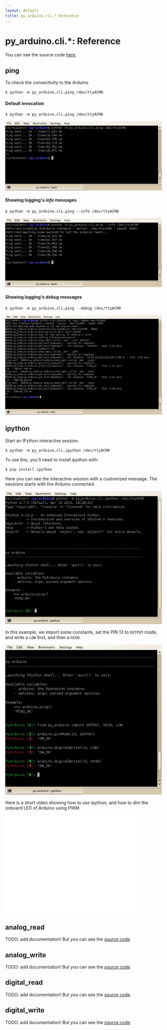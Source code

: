 ```yaml
---
layout: default
title: py_arduino.cli.* Reference
---
```


# py_arduino.cli.*: Reference

You can see the source code [here](https://github.com/hgdeoro/py-arduino/tree/master/py_arduino/cli).

## ping

To check the connectivity to the Arduino

    $ python -m py_arduino.cli.ping /dev/ttyACM0

#### Default invocation

    $ python -m py_arduino.cli.ping /dev/ttyACM0

![Ping](ping.jpg) 

#### Showing logging's _info_ messages

    $ python -m py_arduino.cli.ping --info /dev/ttyACM0

![Ping --info](ping-info.jpg) 

#### Showing logging's _debug_ messages

    $ python -m py_arduino.cli.ping --debug /dev/ttyACM0

![Ping --debug](ping-debug.jpg) 

## ipython

Start an IPython interactive session.

    $ python -m py_arduino.cli.ipython /dev/ttyACM0

To use this, you'll need to install _ipython_ with:

    $ pip install ipython

Here you can see the interactive session with a customized message.
The sessions starts with the Arduino connected.

![IPython](ipython.jpg) 

In this example, we import some constants, set the PIN 13 to `OUTPUT` mode,
and write a `LOW` first, and then a `HIGH`.

![IPython - Use onboard LED on pin 13](ipython-pin-13.jpg) 

Here is a short video showing how to use ipython, and how to
dim the onboard LED of Arduino using PWM.

<iframe width="420" height="315" src="//www.youtube.com/embed/NnJ5dJzpBpU"
	frameborder="0" allowfullscreen></iframe>

<p></p>

## analog_read

TODO: add documentation! But you can see the
[source code](https://github.com/hgdeoro/py-arduino/blob/master/py_arduino/cli/analog_read.py).

## analog_write

TODO: add documentation! But you can see the
[source code](https://github.com/hgdeoro/py-arduino/blob/master/py_arduino/cli/analog_write.py).

## digital_read

TODO: add documentation! But you can see the
[source code](https://github.com/hgdeoro/py-arduino/blob/master/py_arduino/cli/digital_read.py).

## digital_write

TODO: add documentation! But you can see the
[source code](https://github.com/hgdeoro/py-arduino/blob/master/py_arduino/cli/digital_write.py).
